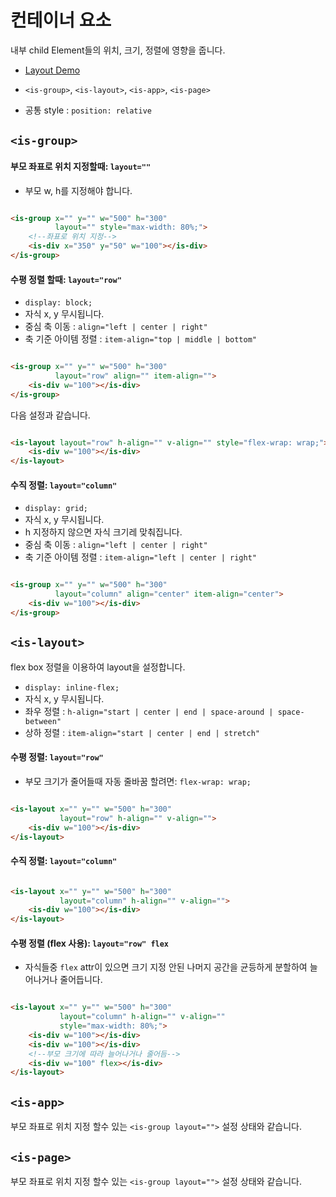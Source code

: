 # 컨테이너 요소

내부 child Element들의 위치, 크기, 정렬에 영향을 줍니다.

* [Layout Demo](../../demo/layout.html)

* `<is-group>`, `<is-layout>`, `<is-app>`, `<is-page>`
* 공통 style : `position: relative`

## `<is-group>`

#### 부모 좌표로 위치 지정할때: `layout=""`

* 부모 w, h를 지정해야 합니다.

```html

<is-group x="" y="" w="500" h="300"
          layout="" style="max-width: 80%;">
    <!--좌표로 위치 지정-->
    <is-div x="350" y="50" w="100"></is-div>
</is-group>
```

#### 수평 정렬 할때: `layout="row"`

* `display: block;`
* 자식 x, y 무시됩니다.
* 중심 축 이동 : `align="left | center | right"`
* 축 기준 아이템 정렬 : `item-align="top | middle | bottom"`

```html

<is-group x="" y="" w="500" h="300"
          layout="row" align="" item-align="">
    <is-div w="100"></is-div>
</is-group>
```

다음 설정과 같습니다.

```html

<is-layout layout="row" h-align="" v-align="" style="flex-wrap: wrap;">
    <is-div w="100"></is-div>
</is-layout>
```

#### 수직 정렬: `layout="column"`

* `display: grid;`
* 자식 x, y 무시됩니다.
* h 지정하지 않으면 자식 크기레 맞춰집니다.
* 중심 축 이동 : `align="left | center | right"`
* 축 기준 아이템 정렬 : `item-align="left | center | right"`

```html

<is-group x="" y="" w="500" h="300"
          layout="column" align="center" item-align="center">
    <is-div w="100"></is-div>
</is-group>
```

## `<is-layout>`

flex box 정렬을 이용하여 layout을 설정합니다.

* `display: inline-flex;`
* 자식 x, y 무시됩니다.
* 좌우 정렬 : `h-align="start | center | end | space-around | space-between"`
* 상하 정렬 : `item-align="start | center | end | stretch"`

#### 수평 정렬: `layout="row"`

* 부모 크기가 줄어들때 자동 줄바꿈 할려면: `flex-wrap: wrap;`

```html

<is-layout x="" y="" w="500" h="300"
           layout="row" h-align="" v-align="">
    <is-div w="100"></is-div>
</is-layout>
```

#### 수직 정렬: `layout="column"`

```html

<is-layout x="" y="" w="500" h="300"
           layout="column" h-align="" v-align="">
    <is-div w="100"></is-div>
</is-layout>
```

#### 수평 정렬 (flex 사용): `layout="row" flex`

* 자식들중 `flex` attr이 있으면 크기 지정 안된 나머지 공간을 균등하게 분할하여 늘어나거나 줄어듭니다.

```html

<is-layout x="" y="" w="500" h="300"
           layout="column" h-align="" v-align=""
           style="max-width: 80%;">
    <is-div w="100"></is-div>
    <is-div w="100"></is-div>
    <!--부모 크기에 따라 늘어나거나 줄어듬-->
    <is-div w="100" flex></is-div>
</is-layout>
```

## `<is-app>`

부모 좌표로 위치 지정 할수 있는 `<is-group layout="">` 설정 상태와 같습니다.

## `<is-page>`

부모 좌표로 위치 지정 할수 있는 `<is-group layout="">` 설정 상태와 같습니다.












